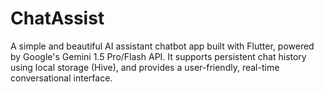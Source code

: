 # ChatAssist
A simple and beautiful AI assistant chatbot app built with Flutter, powered by Google's Gemini 1.5 Pro/Flash API. It supports persistent chat history using local storage (Hive), and provides a user-friendly, real-time conversational interface.
